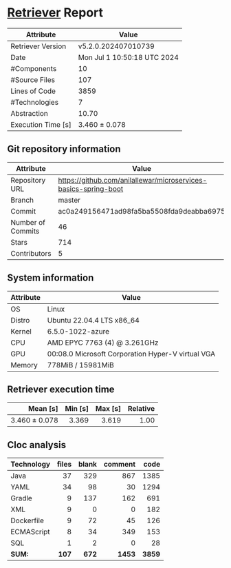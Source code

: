 # [Retriever](https://github.com/PalladioSimulator/Palladio-ReverseEngineering-Retriever) Report
| Attribute          | Value |
| ------------------ | ----- |
| Retriever Version  | v5.2.0.202407010739 |
| Date               | Mon Jul  1 10:50:18 UTC 2024 |
| #Components        | 10 |
| #Source Files      | 107 |
| Lines of Code      | 3859 |
| #Technologies      | 7 |
| Abstraction        | 10.70 |
| Execution Time [s] | 3.460 ± 0.078  |

## Git repository information
|      Attribute    | Value |
| ----------------- | ----- |
| Repository URL    | https://github.com/anilallewar/microservices-basics-spring-boot |
| Branch            | master |
| Commit            | ac0a249156471ad98fa5ba5508fda9deabba6975 |
| Number of Commits | 46 |
| Stars             | 714 |
| Contributors      | 5 |


## System information
| Attribute | Value |
| --------- | ----- |
| OS | Linux  |
| Distro | Ubuntu 22.04.4 LTS x86_64  |
| Kernel | 6.5.0-1022-azure  |
| CPU | AMD EPYC 7763 (4) @ 3.261GHz  |
| GPU | 00:08.0 Microsoft Corporation Hyper-V virtual VGA  |
| Memory | 778MiB / 15981MiB  |

## Retriever execution time
| Mean [s] | Min [s] | Max [s] | Relative |
|---:|---:|---:|---:|
| 3.460 ± 0.078 | 3.369 | 3.619 | 1.00 |

## Cloc analysis

<!-- github.com/AlDanial/cloc v 1.90  T=1.30 s (115.2 files/s, 5687.5 lines/s) -->

|Technology|files|blank|comment|code|
|:-------|-------:|-------:|-------:|-------:|
|Java|37|329|867|1385|
|YAML|34|98|30|1294|
|Gradle|9|137|162|691|
|XML|9|0|0|182|
|Dockerfile|9|72|45|126|
|ECMAScript|8|34|349|153|
|SQL|1|2|0|28|
|**SUM:**|**107**|**672**|**1453**|**3859**|
